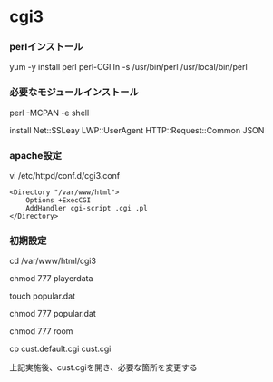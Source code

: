 # cgi3

### perlインストール
yum -y install perl perl-CGI
ln -s /usr/bin/perl /usr/local/bin/perl

### 必要なモジュールインストール
perl -MCPAN -e shell

install Net::SSLeay LWP::UserAgent HTTP::Request::Common JSON

### apache設定
vi /etc/httpd/conf.d/cgi3.conf

```
<Directory "/var/www/html">
    Options +ExecCGI
    AddHandler cgi-script .cgi .pl
</Directory>
```

### 初期設定
cd /var/www/html/cgi3

chmod 777 playerdata

touch popular.dat

chmod 777 popular.dat

chmod 777 room

cp cust.default.cgi cust.cgi

上記実施後、cust.cgiを開き、必要な箇所を変更する


